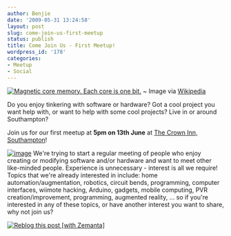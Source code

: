 ```yaml
---
author: Benjie
date: '2009-05-31 13:24:58'
layout: post
slug: come-join-us-first-meetup
status: publish
title: Come Join Us - First Meetup!
wordpress_id: '178'
categories:
- Meetup
- Social
---
```


[![Magnetic core memory. Each core is one
bit.](http://upload.wikimedia.org/wikipedia/commons/thumb/5/51/Magnetic_core.jpg/300px-Magnetic_core.jpg "Magnetic core memory. Each core is one bit.")](http://commons.wikipedia.org/wiki/Image:Magnetic_core.jpg)
  ~ Image via
    [Wikipedia](http://commons.wikipedia.org/wiki/Image:Magnetic_core.jpg)

Do you enjoy tinkering with software or hardware? Got a cool project you
want help with, or want to help with some cool projects? Live in or
around Southampton?

Join us for our first meetup at **5pm on 13th June** at [The Crown Inn,
Southampton](http://maps.google.com/maps?f=q&source=s_q&hl=en&geocode=&q=the+crown+inn,+highcrown+street,+southampton&sll=50.931916,-1.400186&sspn=0.001263,0.002867&ie=UTF8&ll=50.932902,-1.399426&spn=0.019555,0.045877&z=15&iwloc=A "The Crown Inno, Southampton on Google Maps")!

[![image](http://www.google.com/calendar/images/ext/gc_button1_en.gif)](http://www.google.com/calendar/hosted/southackton.org.uk/event?action=TEMPLATE&tmeid=OHI5cDRiMjhmMzA1bTkwbm4zbXJocDEzam8gYmVuamllQHNvdXRoYWNrdG9uLm9yZy51aw&tmsrc=YmVuamllQHNvdXRoYWNrdG9uLm9yZy51aw)
We're trying to start a regular meeting of people who enjoy creating or
modifying software and/or hardware and want to meet other like-minded
people. Experience is unnecessary - interest is all we require! Topics
that we're already interested in include: home automation/augmentation,
robotics, circuit bends, programming, computer interfaces, wiimote
hacking, Arduino, gadgets, mobile computing, PVR creation/improvement,
programming, augmented reality, ... so if you're interested in any of
these topics, or have another interest you want to share, why not join
us?

[![Reblog this post [with
Zemanta]](http://img.zemanta.com/reblog_c.png?x-id=dc9f105e-4b31-4d7d-a6bf-bc0abe105fe1)](http://reblog.zemanta.com/zemified/dc9f105e-4b31-4d7d-a6bf-bc0abe105fe1/ "Reblog this post [with Zemanta]")
